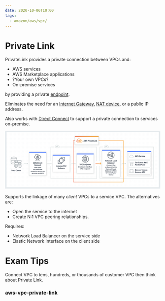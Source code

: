 ```yaml
---
date: 2020-10-06T10:00
tags:
  - amazon/aws/vpc/
---
```


# Private Link

PrivateLink provides a private connection between VPCs
and:
* AWS services
* AWS Marketplace applications
* ?Your own VPCs?
* On-premise services

by providing a private [endpoint](aws-vpc-endpoint).

Eliminates the need for an [Internet Gateway](aws-vpc-internet-gateway), [NAT device](aws-vpc-gateway-nat), or a public IP address.

Also works with [Direct Connect](aws-vpc-direct-connect) to support a private connection to services on-premise.

![Private Link](./static/privatelink_overview.jpg)

Supports the linkage of many *client* VPCs to a service VPC.
The alternatives are:
* Open the service to the internet
* Create N:1 VPC peering relationships.

Requires:
* Network Load Balancer on the service side
* Elastic Network Interface on the client side

 # Exam Tips
 
 Connect VPC to tens, hundreds, or thousands of customer VPC then think about Private Link.

### aws-vpc-private-link